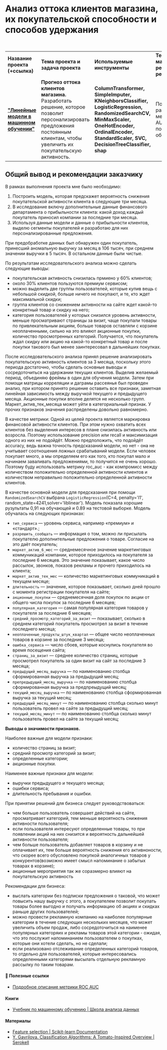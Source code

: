 # Анализ оттока клиентов магазина, их покупательской способности и способов удержания

<br/>
<table>
    <tr>
        <td><b>Название проекта (+ссылка)</b></td>
        <td><b>Тема проекта и задача проекта</b></td>
        <td><b>Используемые инструменты</b></td>
        <td><b>Темы инф. материалов и рекомендации ревьювера</b></td>
    </tr>
    <tr>
        <td><a href="https://github.com/DinoWithPython/ds_practicum_projects/blob/main/Рекомендации%20к%20покупке%20коров/04%20Линейные%20модели%20в%20машинном%20обучении.ipynb" target="_blank"><b>"Линейные модели в машинном обучении"</b></a></td>
        <td><b>Прогноз оттока клиентов магазина.</b> Разработать решение, которое позволит персонализировать предложения постоянным клиентам, чтобы увеличить их покупательскую активность.</td>
        <td><b>ColumnTransformer, SimpleImputer, KNeighborsClassifier, LogisticRegression, RandomizedSearchCV, MinMaxScaler, OneHotEncoder, OrdinalEncoder, StandardScaler, SVC, DecisionTreeClassifier, shap</b></td>
        <td>Подробный разбор метрики ROC AUC, учебник по машинному обучению.</td>
    </tr>
</table>

## Общий вывод и рекомендации заказчику
В рамках выполнения проекта мне было необходимо:
1. Построить модель, которая предскажет вероятность снижения покупательской активности клиента в следующие три месяца.
1. В исследование включу дополнительные данные финансового департамента о прибыльности клиента: какой доход каждый покупатель приносил компании за последние три месяца.
1. Используя данные модели и данные о прибыльности клиентов, выделю сегменты покупателей и разработаю для них персонализированные предложения.
    
При предобработке данных был обнаружен один покупатель, принесший аномальную выручку за месяц в 106 тысяч, при среднем значении выручки в 5 тысяч. В остальном данные были чистые.

По результатам исследовательского анализа можно сделать следующие выводы:
* покупательская активность снизилась прмиено у 60% клиентов;
* около 30% клиентов пользуются премиум сервисом;
* можно выделить две группы пользователей, которые купив вещь с небольшой скидкой, больше ничего не покупают, и те, кто ждет максимальной скидки;
* группа клиентов со снижением активности на сайте ждет какой-то конкретный товар и скидку на него;
* категория пользователей у которых снизился уровень активности, меньше просматривают страницы за визит, чаще покупали товары по привлекательным акциям, больше товаров оставляли с корзине неоплаченными, сильно на это влияют акционные покупки, количество просмотренных категорий. Получается, что покупатель ждал скидку или акцию на какой-то конкретный товар и после покупки такового был менее заинтересовал в дальнейших покупках.

После исследовательского анализа принял решение анализировать покупательскую активность клиентов за 3 месяца, поскольку этого периода достаточно, чтобы сделать основные выводы и сосредоточиться на удержании текущих клиентов. Выделив желаемый период, объединяю фреймы в один для обучения модели. Затем при помощи матрицы корреляции и даграмы рассеянья был проведен анализ, при котором принято решение оставить все признаки, заметная линейная зависимость между выручкой текущего и предыдущего месяца. Акционные покупки вполне делятся не несколько групп. Маркет_актив_тек_месяца может уйти в категориальный признак. У прочих признаков значения распределены довольно равномерно.

В качестве метрики: Одной из целей проекта является маркировка финансовой активности клиентов. При этом нужно охватить всех клиентов без выделения интересов в плане снизилась активность или возросла. Поэтому использование precision или recall и максимизация одного из них не подойдёт. Можно предположить, что подойдёт accuracy, ведь важна точность предсказаний модели, но нет - она не учитывает соотношения ложных срабатываний модели. Если человек покупает много, а мы определяем его как того, кто покупал мало и начинаем заваливать предложениями, то получится не очень хорошо. Поэтому буду использовать метрику roc_auc - как компромисс между количеством положительно определенной активности клиентов и количеством неправильно положительно определенной активности клиентов.

В качестве основной модели для предсказания при помощи `RandomizedSearchCV` выбрана `LogisticRegression`(C=4, penalty='l1', random_state=4241,solver='liblinear'). Модель показала хорошие рузультаты 0,91 на обучающей и 0.89 на тестовой выборке. Модель обучалась на следующих признаках:
* `тип_сервиса` — уровень сервиса, например «премиум» и «стандарт».;
* `разрешить_сообщать` — информация о том, можно ли присылать покупателю дополнительные предложения о товаре. Согласие на это даёт покупатель;
* `маркет_актив_6_мес` — среднемесячное значение маркетинговых коммуникаций компании, которое приходилось на покупателя за последние 6 месяцев. Это значение показывает, какое число рассылок, звонков, показов рекламы и прочего приходилось на клиента;
* `маркет_актив_тек_мес` — количество маркетинговых коммуникаций в текущем месяце;
* `длительность` — значение, которое показывает, сколько дней прошло с момента регистрации покупателя на сайте;
* `акционные_покупки` — среднемесячная доля покупок по акции от общего числа покупок за последние 6 месяцев;
* `популярная_категория` — самая популярная категория товаров у покупателя за последние 6 месяцев;
* `средний_просмотр_категорий_за_визит` — показывает, сколько в среднем категорий покупатель просмотрел за визит в течение последнего месяца;
* `неоплаченные_продукты_штук_квартал` — общее число неоплаченных товаров в корзине за последние 3 месяца;
* `ошибка_сервиса` — число сбоев, которые коснулись покупателя во время посещения сайта;
* `страниц_за_визит` — среднее количество страниц, которые просмотрел покупатель за один визит на сайт за последние 3 месяца;
* `предыдущий_месяц_выручка` — по наименованию столбца сформированная выручка за предыдущий месяц;
* `препредыдущий_месяц_выручка` — по наименованию столбца сформированная выручка за предпреыдущий месяц;
* `текущий_месяц_выручка` — по наименованию столбца сформированная выручка за текущий месяц;
* `предыдущий_месяц_минут` — по наименованию столбца сколько минут пользователь провел на сайте за предыдущий месяц;
* `текущий_месяц_минут` — по наименованию столбца сколько минут пользователь провел на сайте за текущий месяц;

**Выводы о значимости признаков.**

Наиболее важные для модели признаки:
* количество страниц за визит;
* средний просмотр категорий за визит;
* определенные категории;
* акционные покупки.

Наименее важные признаки для модели:
* выручки предыдущего и текущего месяца;
* ошибки сервиса;
* длительность пребывания и ошибки.

При принятии решений для бизнеса следует руководствоваться:
* чем больше пользователь совершает действий на сайте, просматривает категорий, тем меньше вероятность снижения активности пользователя;
* если пользователя интересуют определенные товары, то при появлении акций на них снизится и вероятность дальнейшей активности пользователя;
* чем больше пользователь добавляет товаров в корзину и не оплачивает их, тем больше вероятность снижения его активноности, что скорее всего обусловлено покупкой аналогичных товаров у конкурентов(возможно имеет смысл напоминание о забытых товарах в корзине);
* акционные мероприятия так же соразмерно влияют на покупательскую активность

Рекомендации для бизнеса:
* выслать категории без подписки предложения о таковой, что может повысить нашу выручку с этого, а покупателем позволит покупать товары более выгодно и получать информацию об акциях и скидках раньше других пользователей;
* можно провести рекламную компанию на наиболее популярные категории в течение следующих нескольких месяцев, что может увеличить объем продаж, либо сосредоточиться на наименее популярных категоряих и рекламы товаров этой категории - ожидая, что это послужит напоминанием пользователем о покупках, которые они хотели сделать, но не сделали;
* если реализовано отслеживание определенных категорий товаров, то отдельно для пользователей, которые интересовались определенными категорями высылать отдельную рекламную рассылку по таким товарам.
 
    
#### 📖 **Полезные ссылки**

* [Подробное описание метрики ROC AUC](https://alexanderdyakonov.wordpress.com/2017/07/28/auc-roc-площадь-под-кривой-ошибок/)

#### Книги
* [Учебник по машинному обучению | Школа анализа данных](https://academy.yandex.ru/handbook/ml)

#### Материалы
* [Feature selection | Scikit-learn Documentation](https://scikit-learn.org/stable/modules/feature_selection.html)
* [Y. Gavrilova. Classification Algorithms: A Tomato-Inspired Overview | Serokell](https://serokell.io/blog/classification-algorithms)

